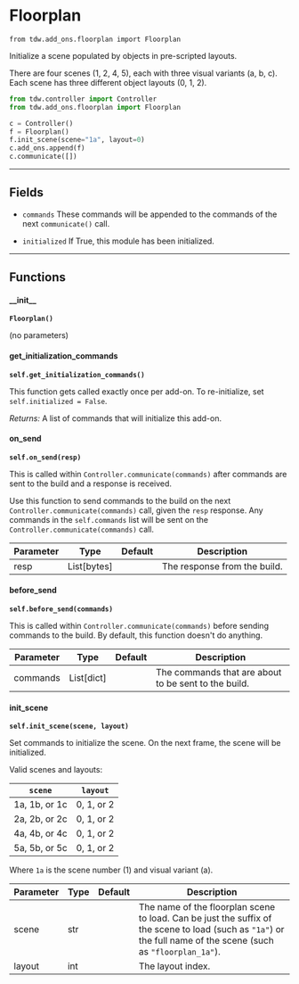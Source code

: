 # Floorplan

`from tdw.add_ons.floorplan import Floorplan`

Initialize a scene populated by objects in pre-scripted layouts.

There are four scenes (1, 2, 4, 5), each with three visual variants (a, b, c). Each scene has three different object layouts (0, 1, 2).

```python
from tdw.controller import Controller
from tdw.add_ons.floorplan import Floorplan

c = Controller()
f = Floorplan()
f.init_scene(scene="1a", layout=0)
c.add_ons.append(f)
c.communicate([])
```

***

## Fields

- `commands` These commands will be appended to the commands of the next `communicate()` call.

- `initialized` If True, this module has been initialized.

***

## Functions

#### \_\_init\_\_

**`Floorplan()`**

(no parameters)

#### get_initialization_commands

**`self.get_initialization_commands()`**

This function gets called exactly once per add-on. To re-initialize, set `self.initialized = False`.

_Returns:_  A list of commands that will initialize this add-on.

#### on_send

**`self.on_send(resp)`**

This is called within `Controller.communicate(commands)` after commands are sent to the build and a response is received.

Use this function to send commands to the build on the next `Controller.communicate(commands)` call, given the `resp` response.
Any commands in the `self.commands` list will be sent on the `Controller.communicate(commands)` call.

| Parameter | Type | Default | Description |
| --- | --- | --- | --- |
| resp |  List[bytes] |  | The response from the build. |

#### before_send

**`self.before_send(commands)`**

This is called within `Controller.communicate(commands)` before sending commands to the build. By default, this function doesn't do anything.

| Parameter | Type | Default | Description |
| --- | --- | --- | --- |
| commands |  List[dict] |  | The commands that are about to be sent to the build. |

#### init_scene

**`self.init_scene(scene, layout)`**

Set commands to initialize the scene. On the next frame, the scene will be initialized.

Valid scenes and layouts:

| `scene` | `layout` |
| --- | --- |
| 1a, 1b, or 1c | 0, 1, or 2 |
| 2a, 2b, or 2c | 0, 1, or 2 |
| 4a, 4b, or 4c | 0, 1, or 2 |
| 5a, 5b, or 5c | 0, 1, or 2 |

Where `1a` is the scene number (1) and visual variant (a).

| Parameter | Type | Default | Description |
| --- | --- | --- | --- |
| scene |  str |  | The name of the floorplan scene to load. Can be just the suffix of the scene to load (such as `"1a"`) or the full name of the scene (such as `"floorplan_1a"`). |
| layout |  int |  | The layout index. |